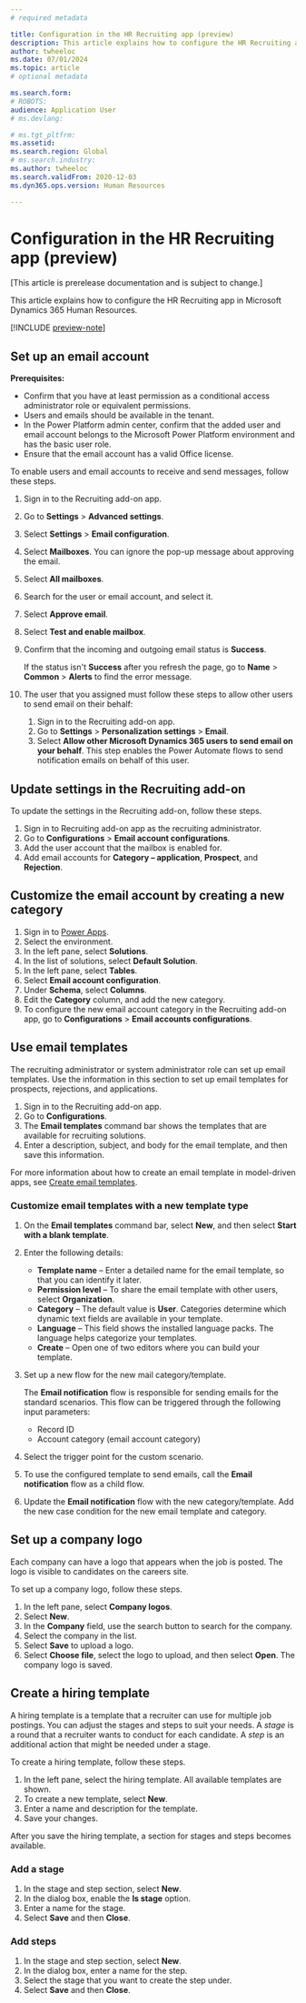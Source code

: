 ```yaml
---
# required metadata

title: Configuration in the HR Recruiting app (preview)
description: This article explains how to configure the HR Recruiting app in Microsoft Dynamics 365 Human Resources.
author: twheeloc
ms.date: 07/01/2024
ms.topic: article
# optional metadata

ms.search.form: 
# ROBOTS: 
audience: Application User
# ms.devlang: 

# ms.tgt_pltfrm: 
ms.assetid: 
ms.search.region: Global
# ms.search.industry: 
ms.author: twheeloc
ms.search.validFrom: 2020-12-03
ms.dyn365.ops.version: Human Resources

---
```


# Configuration in the HR Recruiting app (preview)

[This article is prerelease documentation and is subject to change.]

This article explains how to configure the HR Recruiting app in Microsoft Dynamics 365 Human Resources.

[!INCLUDE [preview-note](~/../shared-content/shared/preview-includes/preview-note-d365.md)]

## Set up an email account

**Prerequisites:**

- Confirm that you have at least permission as a conditional access administrator role or equivalent permissions.
- Users and emails should be available in the tenant.
- In the Power Platform admin center, confirm that the added user and email account belongs to the Microsoft Power Platform environment and has the basic user role.
- Ensure that the email account has a valid Office license.

To enable users and email accounts to receive and send messages, follow these steps.

1. Sign in to the Recruiting add-on app.
1. Go to **Settings** \> **Advanced settings**.
1. Select **Settings** \> **Email configuration**.
1. Select **Mailboxes**. You can ignore the pop-up message about approving the email.
1. Select **All mailboxes**.
1. Search for the user or email account, and select it.
1. Select **Approve email**. 
1. Select **Test and enable mailbox**.
1. Confirm that the incoming and outgoing email status is **Success**.

    If the status isn't **Success** after you refresh the page, go to **Name** \> **Common** \> **Alerts** to find the error message.

1. The user that you assigned must follow these steps to allow other users to send email on their behalf:

    1. Sign in to the Recruiting add-on app.
    1. Go to **Settings** \> **Personalization settings** \> **Email**.
    1. Select **Allow other Microsoft Dynamics 365 users to send email on your behalf**. This step enables the Power Automate flows to send notification emails on behalf of this user.

## Update settings in the Recruiting add-on

To update the settings in the Recruiting add-on, follow these steps.

1. Sign in to Recruiting add-on app as the recruiting administrator.
1. Go to **Configurations** \> **Email account configurations**.
1. Add the user account that the mailbox is enabled for.
1. Add email accounts for **Category – application**, **Prospect**, and **Rejection**.

## Customize the email account by creating a new category

1. Sign in to [Power Apps](https://make.powerapps.com/).
1. Select the environment.
1. In the left pane, select **Solutions**.
1. In the list of solutions, select **Default Solution**.
1. In the left pane, select **Tables**.
1. Select **Email account configuration**.
1. Under **Schema**, select **Columns**.
1. Edit the **Category** column, and add the new category.
1. To configure the new email account category in the Recruiting add-on app, go to **Configurations** \> **Email accounts configurations**.

## Use email templates

The recruiting administrator or system administrator role can set up email templates. Use the information in this section to set up email templates for prospects, rejections, and applications.

1. Sign in to the Recruiting add-on app.
1. Go to **Configurations**.
1. The **Email templates** command bar shows the templates that are available for recruiting solutions.
1. Enter a description, subject, and body for the email template, and then save this information.

For more information about how to create an email template in model-driven apps, see [Create email templates](/power-apps/user/email-template-create).

### Customize email templates with a new template type

1. On the **Email templates** command bar, select **New**, and then select **Start with a blank template**.
1. Enter the following details:

    - **Template name** – Enter a detailed name for the email template, so that you can identify it later.
    - **Permission level** – To share the email template with other users, select **Organization**.
    - **Category** – The default value is **User**. Categories determine which dynamic text fields are available in your template.
    - **Language** – This field shows the installed language packs. The language helps categorize your templates.
    - **Create** – Open one of two editors where you can build your template.

1. Set up a new flow for the new mail category/template.

    The **Email notification** flow is responsible for sending emails for the standard scenarios. This flow can be triggered through the following input parameters:

    - Record ID
    - Account category (email account category)

1. Select the trigger point for the custom scenario.
1. To use the configured template to send emails, call the **Email notification** flow as a child flow.
1. Update the **Email notification** flow with the new category/template. Add the new case condition for the new email template and category.

## Set up a company logo

Each company can have a logo that appears when the job is posted. The logo is visible to candidates on the careers site.

To set up a company logo, follow these steps.

1. In the left pane, select **Company logos**.
1. Select **New**.
1. In the **Company** field, use the search button to search for the company.
1. Select the company in the list.
1. Select **Save** to upload a logo.
1. Select **Choose file**, select the logo to upload, and then select **Open**. The company logo is saved.

## Create a hiring template

A hiring template is a template that a recruiter can use for multiple job postings. You can adjust the stages and steps to suit your needs. A *stage* is a round that a recruiter wants to conduct for each candidate. A *step* is an additional action that might be needed under a stage.

To create a hiring template, follow these steps.

1. In the left pane, select the hiring template. All available templates are shown.
1. To create a new template, select **New**.
1. Enter a name and description for the template.
1. Save your changes.

After you save the hiring template, a section for stages and steps becomes available.

### Add a stage

1. In the stage and step section, select **New**.
1. In the dialog box, enable the **Is stage** option.
1. Enter a name for the stage.
1. Select **Save** and then **Close**.

### Add steps

1. In the stage and step section, select **New**.
1. In the dialog box, enter a name for the step.
1. Select the stage that you want to create the step under.
1. Select **Save** and then **Close**.
